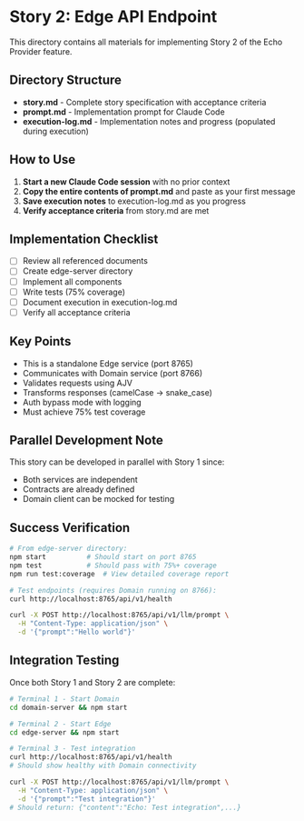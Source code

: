 # Story 2: Edge API Endpoint

This directory contains all materials for implementing Story 2 of the Echo Provider feature.

## Directory Structure

- **story.md** - Complete story specification with acceptance criteria
- **prompt.md** - Implementation prompt for Claude Code
- **execution-log.md** - Implementation notes and progress (populated during execution)

## How to Use

1. **Start a new Claude Code session** with no prior context
2. **Copy the entire contents of prompt.md** and paste as your first message
3. **Save execution notes** to execution-log.md as you progress
4. **Verify acceptance criteria** from story.md are met

## Implementation Checklist

- [ ] Review all referenced documents
- [ ] Create edge-server directory
- [ ] Implement all components
- [ ] Write tests (75% coverage)
- [ ] Document execution in execution-log.md
- [ ] Verify all acceptance criteria

## Key Points

- This is a standalone Edge service (port 8765)
- Communicates with Domain service (port 8766)
- Validates requests using AJV
- Transforms responses (camelCase → snake_case)
- Auth bypass mode with logging
- Must achieve 75% test coverage

## Parallel Development Note

This story can be developed in parallel with Story 1 since:
- Both services are independent
- Contracts are already defined
- Domain client can be mocked for testing

## Success Verification

```bash
# From edge-server directory:
npm start          # Should start on port 8765
npm test           # Should pass with 75%+ coverage
npm run test:coverage  # View detailed coverage report

# Test endpoints (requires Domain running on 8766):
curl http://localhost:8765/api/v1/health

curl -X POST http://localhost:8765/api/v1/llm/prompt \
  -H "Content-Type: application/json" \
  -d '{"prompt":"Hello world"}'
```

## Integration Testing

Once both Story 1 and Story 2 are complete:

```bash
# Terminal 1 - Start Domain
cd domain-server && npm start

# Terminal 2 - Start Edge
cd edge-server && npm start

# Terminal 3 - Test integration
curl http://localhost:8765/api/v1/health
# Should show healthy with Domain connectivity

curl -X POST http://localhost:8765/api/v1/llm/prompt \
  -H "Content-Type: application/json" \
  -d '{"prompt":"Test integration"}'
# Should return: {"content":"Echo: Test integration",...}
```